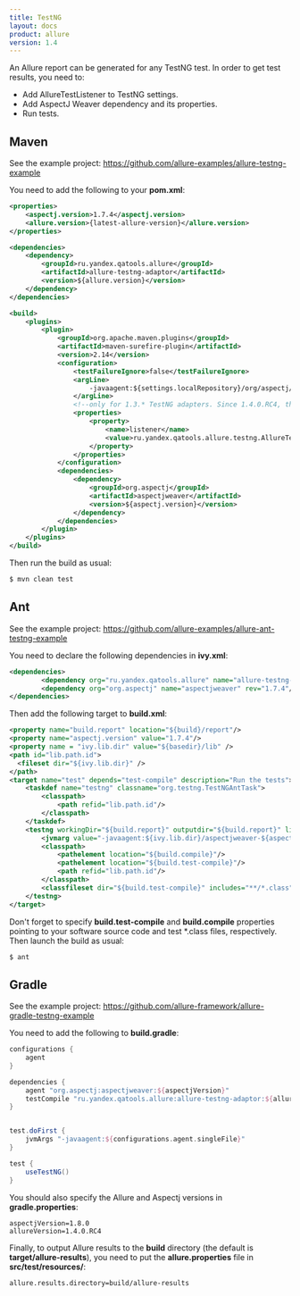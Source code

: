 ```yaml
---
title: TestNG
layout: docs
product: allure
version: 1.4
---
```


An Allure report can be generated for any TestNG test. In order to get test results, you need to:

* Add AllureTestListener to TestNG settings.
* Add AspectJ Weaver dependency and its properties.
* Run tests.

## Maven

See the example project: https://github.com/allure-examples/allure-testng-example

You need to add the following to your **pom.xml**:
```xml
<properties>
    <aspectj.version>1.7.4</aspectj.version>
    <allure.version>{latest-allure-version}</allure.version>
</properties>

<dependencies>
    <dependency>
        <groupId>ru.yandex.qatools.allure</groupId>
        <artifactId>allure-testng-adaptor</artifactId>
        <version>${allure.version}</version>
    </dependency>
</dependencies>

<build>
    <plugins>
        <plugin>
            <groupId>org.apache.maven.plugins</groupId>
            <artifactId>maven-surefire-plugin</artifactId>
            <version>2.14</version>
            <configuration>
                <testFailureIgnore>false</testFailureIgnore>
                <argLine>
                    -javaagent:${settings.localRepository}/org/aspectj/aspectjweaver/${aspectj.version}/aspectjweaver-${aspectj.version}.jar
                </argLine>
                <!--only for 1.3.* TestNG adapters. Since 1.4.0.RC4, the listener adds via ServiceLoader-->
                <properties>
                    <property>
                        <name>listener</name>
                        <value>ru.yandex.qatools.allure.testng.AllureTestListener</value>
                    </property>
                </properties>
            </configuration>
            <dependencies>
                <dependency>
                    <groupId>org.aspectj</groupId>
                    <artifactId>aspectjweaver</artifactId>
                    <version>${aspectj.version}</version>
                </dependency>
            </dependencies>
        </plugin>
    </plugins>
</build>
```
Then run the build as usual:
```bash
$ mvn clean test
```

## Ant

See the example project: https://github.com/allure-examples/allure-ant-testng-example

You need to declare the following dependencies in **ivy.xml**:
```xml
<dependencies>
        <dependency org="ru.yandex.qatools.allure" name="allure-testng-adaptor" rev="1.3.9"/>
        <dependency org="org.aspectj" name="aspectjweaver" rev="1.7.4"/>
</dependencies>
```
Then add the following target to **build.xml**:
```xml
<property name="build.report" location="${build}/report"/>
<property name="aspectj.version" value="1.7.4"/>
<property name = "ivy.lib.dir" value="${basedir}/lib" />
<path id="lib.path.id">
  <fileset dir="${ivy.lib.dir}" />
</path>
<target name="test" depends="test-compile" description="Run the tests">
    <taskdef name="testng" classname="org.testng.TestNGAntTask">
        <classpath>
            <path refid="lib.path.id"/>
        </classpath>
    </taskdef>
    <testng workingDir="${build.report}" outputdir="${build.report}" listeners="ru.yandex.qatools.allure.testng.AllureTestListener">
        <jvmarg value="-javaagent:${ivy.lib.dir}/aspectjweaver-${aspectj.version}.jar"/>
        <classpath>
            <pathelement location="${build.compile}"/>
            <pathelement location="${build.test-compile}"/>
            <path refid="lib.path.id"/>
        </classpath>
        <classfileset dir="${build.test-compile}" includes="**/*.class" />
    </testng>
</target>
```
Don't forget to specify **build.test-compile** and **build.compile** properties pointing to your software source code and test *.class files, respectively. Then launch the build as usual:
```bash
$ ant
```

## Gradle

See the example project: https://github.com/allure-framework/allure-gradle-testng-example

You need to add the following to **build.gradle**:
```groovy
configurations {
    agent
}

dependencies {
    agent "org.aspectj:aspectjweaver:${aspectjVersion}"
    testCompile "ru.yandex.qatools.allure:allure-testng-adaptor:${allureVersion}"
}


test.doFirst {
    jvmArgs "-javaagent:${configurations.agent.singleFile}"
}

test {
    useTestNG()
}
```
You should also specify the Allure and Aspectj versions in **gradle.properties**:
```
aspectjVersion=1.8.0
allureVersion=1.4.0.RC4
```
Finally, to output Allure results to the **build** directory (the default is **target/allure-results**), you need to put the **allure.properties** file in **src/test/resources/**:
```
allure.results.directory=build/allure-results
```